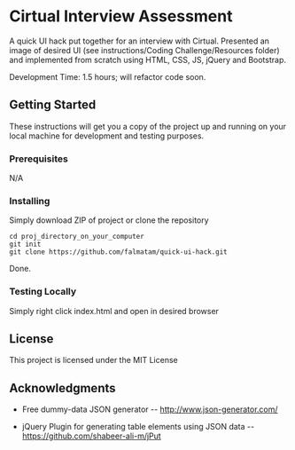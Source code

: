 # Cirtual Interview Assessment

A quick UI hack put together for an interview with Cirtual. Presented an image of desired UI (see instructions/Coding Challenge/Resources folder) and implemented from scratch using HTML, CSS, JS, jQuery and Bootstrap.

Development Time: 1.5 hours; will refactor code soon.

## Getting Started

These instructions will get you a copy of the project up and running on your local machine for development and testing purposes. 

### Prerequisites

N/A


### Installing

Simply download ZIP of project or clone the repository

```
cd proj_directory_on_your_computer
git init
git clone https://github.com/falmatam/quick-ui-hack.git
```

Done.



### Testing Locally

Simply right click index.html and open in desired browser 


## License

This project is licensed under the MIT License

## Acknowledgments

* Free dummy-data JSON generator -- http://www.json-generator.com/

* jQuery Plugin for generating table elements using JSON data -- https://github.com/shabeer-ali-m/jPut 
